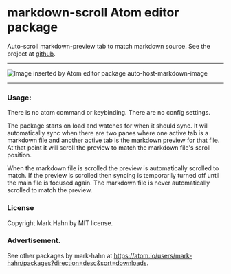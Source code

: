 # markdown-scroll Atom editor package

Auto-scroll markdown-preview tab to match markdown source.  See the project at [github](https://github.com/mark-hahn/markdown-scroll).

---

![Image inserted by Atom editor package auto-host-markdown-image](http://i.imgur.com/X3fVXdL.gif)

---

### Usage:

There is no atom command or keybinding. There are no config settings.

The package starts on load and watches for when it should sync.  It will automatically sync when there are two panes where one active tab is a markdown file and another active tab is the markdown preview for that file.  At that point it will scroll the preview to match the markdown file's scroll position.  

When the markdown file is scrolled the preview is automatically scrolled to match.  If the preview is scrolled then syncing is temporarily turned off until the main file is focused again.  The markdown file is never automatically scrolled to match the preview.

### License

Copyright Mark Hahn by MIT license.

### Advertisement.  

See other packages by mark-hahn at https://atom.io/users/mark-hahn/packages?direction=desc&sort=downloads.
